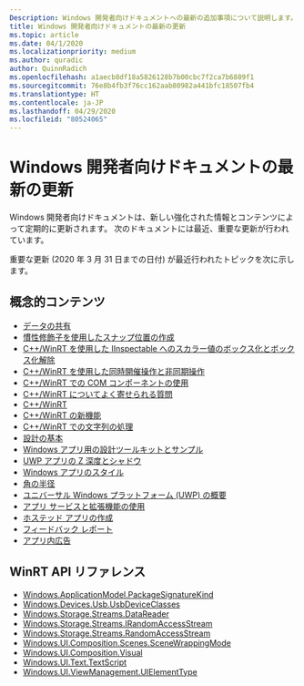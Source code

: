 ```yaml
---
Description: Windows 開発者向けドキュメントへの最新の追加事項について説明します。
title: Windows 開発者向けドキュメントの最新の更新
ms.topic: article
ms.date: 04/1/2020
ms.localizationpriority: medium
ms.author: quradic
author: QuinnRadich
ms.openlocfilehash: a1aecb8df18a5826128b7b00cbc7f2ca7b6889f1
ms.sourcegitcommit: 76e8b4fb3f76cc162aab80982a441bfc18507fb4
ms.translationtype: HT
ms.contentlocale: ja-JP
ms.lasthandoff: 04/29/2020
ms.locfileid: "80524065"
---
```

# <a name="latest-updates-to-the-windows-developer-docs"></a>Windows 開発者向けドキュメントの最新の更新

Windows 開発者向けドキュメントは、新しい強化された情報とコンテンツによって定期的に更新されます。 次のドキュメントには最近、重要な更新が行われています。

重要な更新 (2020 年 3 月 31 日までの日付) が最近行われたトピックを次に示します。

## <a name="conceptual-content"></a>概念的コンテンツ

<ul>
<li><a href="https://docs.microsoft.com/windows/uwp/app-to-app/share-data">データの共有</a></li>
<li><a href="https://docs.microsoft.com/windows/uwp/composition/inertia-modifiers">慣性修飾子を使用したスナップ位置の作成</a></li>
<li><a href="https://docs.microsoft.com/windows/uwp/cpp-and-winrt-apis/boxing">C++/WinRT を使用した IInspectable へのスカラー値のボックス化とボックス化解除</a></li>
<li><a href="https://docs.microsoft.com/windows/uwp/cpp-and-winrt-apis/concurrency">C++/WinRT を使用した同時開催操作と非同期操作</a></li>
<li><a href="https://docs.microsoft.com/windows/uwp/cpp-and-winrt-apis/consume-com">C++/WinRT での COM コンポーネントの使用</a></li>
<li><a href="https://docs.microsoft.com/windows/uwp/cpp-and-winrt-apis/faq">C++/WinRT についてよく寄せられる質問</a></li>
<li><a href="https://docs.microsoft.com/windows/uwp/cpp-and-winrt-apis/index">C++/WinRT</a></li>
<li><a href="https://docs.microsoft.com/windows/uwp/cpp-and-winrt-apis/news">C++/WinRT の新機能</a></li>
<li><a href="https://docs.microsoft.com/windows/uwp/cpp-and-winrt-apis/strings">C++/WinRT での文字列の処理</a></li>
<li><a href="https://docs.microsoft.com/windows/uwp/design/basics/index">設計の基本</a></li>
<li><a href="https://docs.microsoft.com/windows/uwp/design/downloads/index">Windows アプリ用の設計ツールキットとサンプル</a></li>
<li><a href="https://docs.microsoft.com/windows/uwp/design/layout/depth-shadow">UWP アプリの Z 深度とシャドウ</a></li>
<li><a href="https://docs.microsoft.com/windows/uwp/design/style/index">Windows アプリのスタイル</a></li>
<li><a href="https://docs.microsoft.com/windows/uwp/design/style/rounded-corner">角の半径</a></li>
<li><a href="https://docs.microsoft.com/windows/uwp/get-started/index">ユニバーサル Windows プラットフォーム (UWP) の概要</a></li>
<li><a href="https://docs.microsoft.com/windows/uwp/launch-resume/app-services">アプリ サービスと拡張機能の使用</a></li>
<li><a href="https://docs.microsoft.com/windows/uwp/launch-resume/hosted-apps">ホステッド アプリの作成</a></li>
<li><a href="https://docs.microsoft.com/windows/uwp/publish/feedback-report">フィードバック レポート</a></li>
<li><a href="https://docs.microsoft.com/windows/uwp/publish/in-app-ads">アプリ内広告</a></li>
</ul>

## <a name="winrt-api-reference"></a>WinRT API リファレンス

<ul>
<li><a href="https://docs.microsoft.com/uwp/api/windows.applicationmodel.packagesignaturekind">Windows.ApplicationModel.PackageSignatureKind</a></li>
<li><a href="https://docs.microsoft.com/uwp/api/windows.devices.usb.usbdeviceclasses">Windows.Devices.Usb.UsbDeviceClasses</a></li>
<li><a href="https://docs.microsoft.com/uwp/api/windows.storage.streams.datareader">Windows.Storage.Streams.DataReader</a></li>
<li><a href="https://docs.microsoft.com/uwp/api/windows.storage.streams.irandomaccessstream">Windows.Storage.Streams.IRandomAccessStream</a></li>
<li><a href="https://docs.microsoft.com/uwp/api/windows.storage.streams.randomaccessstream">Windows.Storage.Streams.RandomAccessStream</a></li>
<li><a href="https://docs.microsoft.com/uwp/api/windows.ui.composition.scenes.scenewrappingmode">Windows.UI.Composition.Scenes.SceneWrappingMode</a></li>
<li><a href="https://docs.microsoft.com/uwp/api/windows.ui.composition.visual">Windows.UI.Composition.Visual</a></li>
<li><a href="https://docs.microsoft.com/uwp/api/windows.ui.text.textscript">Windows.UI.Text.TextScript</a></li>
<li><a href="https://docs.microsoft.com/uwp/api/windows.ui.viewmanagement.uielementtype">Windows.UI.ViewManagement.UIElementType</a></li>
</ul>
